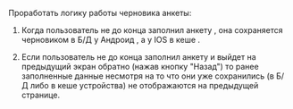 Проработать логику работы черновика анкеты: 

1) Когда пользователь не до конца заполнил анкету , она сохраняется черновиком в Б/Д у Андроид , а у IOS в кеше . 
   
  2) Если пользователь не до конца заполнил анкету и выйдет на предыдущий  экран обратно (нажав кнопку "Назад")   то ранее заполненные данные несмотря на то что они уже сохранились (в Б/Д либо в кеше устройства) не отображаются на предыдущей странице.

   